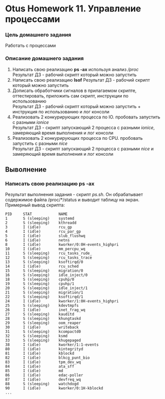 # Otus Homework 11. Управление процессами
### Цель домашнего задания
Работать с процессами
### Описание домашнего задания
1. Написать свою реализацию **ps -ax** используя анализ */proc*  
Результат ДЗ - рабочий скрипт который можно запустить  
2. Написать свою реализацию **lsof**
Результат ДЗ - рабочий скрипт который можно запустить  
3. Дописать обработчики сигналов в прилагаемом скрипте, оттестировать, приложить сам скрипт, инструкции по использованию  
Результат ДЗ - рабочий скрипт который можно запустить + инструкция по использованию и лог консоли  
4. Реализовать 2 конкурирующих процесса по IO. пробовать запустить с разными *ionice*  
Результат ДЗ - скрипт запускающий 2 процесса с разными *ionice*, замеряющий время выполнения и лог консоли  
5. Реализовать 2 конкурирующих процесса по CPU. пробовать запустить с разными *nice*  
Результат ДЗ - скрипт запускающий 2 процесса с разными *nice* и замеряющий время выполнения и лог консоли  

## Выволнение
### Написать свою реализацию ps -ax
Результат выполнения задания - скрипт *ps.sh*. Он обрабатывает содержимое файла /proc/*/status и выводит таблицу на экран. Примерный вывод скрипта:
```
PID     STAT            NAME
1       S (sleeping)    systemd
2       S (sleeping)    kthreadd
3       I (idle)        rcu_gp
4       I (idle)        rcu_par_gp
5       I (idle)        slub_flushwq
6       I (idle)        netns
8       I (idle)        kworker/0:0H-events_highpri
10      I (idle)        mm_percpu_wq
11      S (sleeping)    rcu_tasks_rude_
12      S (sleeping)    rcu_tasks_trace
13      S (sleeping)    ksoftirqd/0
14      I (idle)        rcu_sched
15      S (sleeping)    migration/0
16      S (sleeping)    idle_inject/0
18      S (sleeping)    cpuhp/0
19      S (sleeping)    cpuhp/1
20      S (sleeping)    idle_inject/1
21      S (sleeping)    migration/1
22      S (sleeping)    ksoftirqd/1
24      I (idle)        kworker/1:0H-events_highpri
25      S (sleeping)    kdevtmpfs
26      I (idle)        inet_frag_wq
27      S (sleeping)    kauditd
28      S (sleeping)    khungtaskd
29      S (sleeping)    oom_reaper
30      I (idle)        writeback
31      S (sleeping)    kcompactd0
32      S (sleeping)    ksmd
33      S (sleeping)    khugepaged
38      I (idle)        kworker/1:1-events
80      I (idle)        kintegrityd
81      I (idle)        kblockd
82      I (idle)        blkcg_punt_bio
83      I (idle)        tpm_dev_wq
84      I (idle)        ata_sff
85      I (idle)        md
86      I (idle)        edac-poller
87      I (idle)        devfreq_wq
88      S (sleeping)    watchdogd
90      I (idle)        kworker/0:1H-kblockd
...
```

